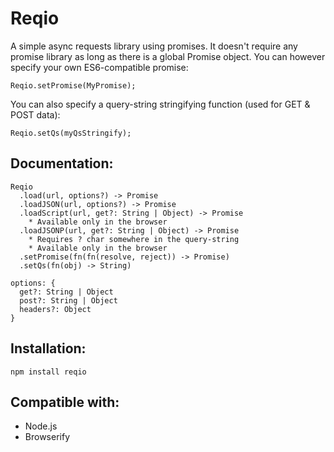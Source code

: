 # Reqio

A simple async requests library using promises.
It doesn't require any promise library as long as there is a global Promise object.
You can however specify your own ES6-compatible promise:
```
Reqio.setPromise(MyPromise);
```

You can also specify a query-string stringifying function (used for GET & POST data):
```
Reqio.setQs(myQsStringify);
```

## Documentation:
```
Reqio
  .load(url, options?) -> Promise
  .loadJSON(url, options?) -> Promise
  .loadScript(url, get?: String | Object) -> Promise
    * Available only in the browser
  .loadJSONP(url, get?: String | Object) -> Promise
    * Requires ? char somewhere in the query-string
    * Available only in the browser
  .setPromise(fn(fn(resolve, reject)) -> Promise)
  .setQs(fn(obj) -> String)

options: {
  get?: String | Object
  post?: String | Object
  headers?: Object
}
```

## Installation:
```
npm install reqio
```

## Compatible with:
- Node.js
- Browserify
